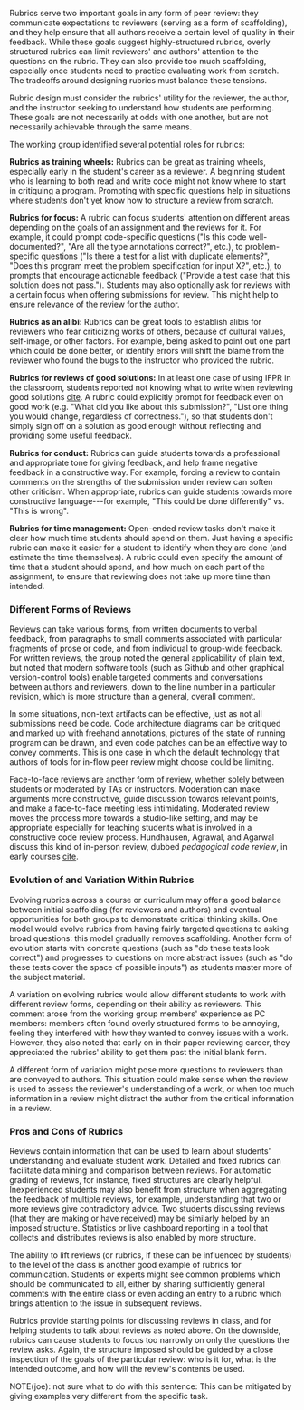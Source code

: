 Rubrics serve two important goals in any form of peer review: they
communicate expectations to reviewers (serving as a form of
scaffolding), and they help ensure that all authors receive a certain
level of quality in their feedback.  While these goals suggest highly-structured
rubrics, overly structured rubrics can limit reviewers' and authors'
attention to the questions on the rubric.  They can also provide too
much scaffolding, especially once students need to practice evaluating
work from scratch. The tradeoffs around designing rubrics must balance
these tensions.

Rubric design must consider the rubrics' utility for
the reviewer, the author, and the instructor seeking to
understand how students are performing.  These goals are not
necessarily at odds with one another, but are not necessarily
achievable through the same means.

The working group identified several potential roles for rubrics:

**Rubrics as training wheels:**
    Rubrics can be great as training wheels, especially early in 
    the student's career as a reviewer.  A beginning student who
    is learning to both read and write code might not know where
    to start in critiquing a program.  Prompting with specific questions
    help in situations where students don't yet know how to structure a review
    from scratch.

**Rubrics for focus:**
    A rubric can focus students'
    attention on different areas depending on the goals of an assignment and
    the reviews for it.  For example, it could prompt 
    code-specific questions ("Is this code well-documented?", "Are
    all the type annotations correct?", etc.), to problem-specific questions
    ("Is there a test for a list with duplicate elements?", "Does this
    program meet the problem specification for input X?", etc.), to prompts
    that encourage actionable feedback ("Provide a test case that this
    solution does not pass.").
    Students may also optionally ask for reviews with a certain 
    focus when offering submissions for review. This might help
    to ensure relevance of the review for the author. 

**Rubrics as an alibi:**
    Rubrics can be great tools to establish alibis for reviewers
    who fear criticizing works of others, because of cultural 
    values, self-image, or other factors.  For example, being asked to point
    out one part which could be done better, or identify errors
    will shift the blame from the reviewer who found the bugs
    to the instructor who provided the rubric. 

**Rubrics for reviews of good solutions:**
    In at least one case of using IFPR in the classroom, students reported not
    knowing what to write when reviewing good solutions
    [cite](politz-ct-iticse14).  A rubric could explicitly prompt for feedback
    even on good work (e.g. "What did you like about this submission?", "List
    one thing you would change, regardless of correctness."), so that students
    don't simply sign off on a solution as good enough without reflecting and
    providing some useful feedback.

**Rubrics for conduct:**
    Rubrics can guide students towards a professional and appropriate tone for
    giving feedback, and help frame negative feedback in a constructive way.
    For example, forcing a review to contain comments on the strengths of the
    submission under review can soften other criticism.  When appropriate,
    rubrics can guide students towards more constructive language---for
    example, "This could be done differently" vs. "This is wrong".

**Rubrics for time management:**
    Open-ended review tasks don't make it clear how much time students should
    spend on them.  Just having a specific rubric can make it easier for a
    student to identify when they are done (and estimate the time themselves).
    A rubric could even specify the amount of time that a student should
    spend, and how much on each part of the assignment, to ensure that
    reviewing does not take up more time than intended.


### Different Forms of Reviews

Reviews can take various forms, from written documents to verbal
feedback, from paragraphs to small comments associated with particular
fragments of prose or code, and from individual to group-wide
feedback.  For written reviews, the group noted the general
applicability of plain text, but noted that modern software tools
(such as Github and other graphical version-control tools) enable targeted
comments and conversations
between authors and reviewers, down to the line number in a particular
revision, which is more structure than a general, overall comment.

In some situations, non-text artifacts can be effective, just as not all
submissions need be code.  Code architecture diagrams can be critiqued and
marked up with freehand annotations, pictures of the state of running program
can be drawn, and even code patches can be an effective way to convey
comments.  This is one case in which the default technology that authors of
tools for in-flow peer review might choose could be limiting.

Face-to-face reviews are another form of review, whether solely between
students or moderated by TAs or instructors.  Moderation can make arguments
more constructive, guide discussion towards relevant points, and make a
face-to-face meeting less intimidating.  Moderated review moves the process
more towards a studio-like setting, and may be appropriate especially for
teaching students what is involved in a constructive code review process.
Hundhausen, Agrawal, and Agarwal discuss this kind of in-person review, dubbed
*pedagogical code review*, in early courses [cite](hundhausen-pcr-toce13).

### Evolution of and Variation Within Rubrics

Evolving rubrics across a course or curriculum may offer a good
balance between initial scaffolding (for reviewers and authors) and
eventual opportunities for both groups to demonstrate critical
thinking skills.  One model would evolve rubrics from having fairly
targeted questions to asking broad questions: this model gradually
removes scaffolding.  Another form of evolution starts with concrete
questions (such as "do these tests look correct") and progresses to
questions on more abstract issues (such as "do these tests cover the space of
possible inputs") as students master more of the
subject material.

A variation on evolving rubrics would allow different students to work
with different review forms, depending on their ability as reviewers.
This comment arose from the working group members' experience as PC
members: members often found overly structured forms to be annoying,
feeling they interfered with how they wanted to convey issues with a
work.  However, they also noted that early on in their paper reviewing career,
they appreciated the rubrics' ability to get them past the initial blank form.

A different form of variation might pose more questions to reviewers
than are conveyed to authors.  This situation could make sense when
the review is used to assess the reviewer's understanding of a work,
or when too much information in a review might distract the author
from the critical information in a review.

### Pros and Cons of Rubrics

Reviews contain information that can be used to learn about students'
understanding and evaluate student work.
Detailed and fixed rubrics can facilitate data mining and comparison between
reviews. For
automatic grading of reviews, for instance, fixed structures are clearly 
helpful. Inexperienced students may also benefit from structure when
aggregating the feedback of multiple reviews, for example,
understanding that two or more reviews give
contradictory advice. Two
students discussing reviews (that they are making or have
received) may be similarly helped by an imposed structure.
Statistics or live dashboard reporting in a tool that collects and distributes
reviews is also enabled by more structure.

The ability to lift reviews (or rubrics, if these can be
influenced by students) to the level of the class is another good
example of rubrics for communication. Students or experts might
see common problems which should be communicated to all, either by
sharing sufficiently general comments with the entire class or
even adding an entry to a rubric which brings attention to the issue
in subsequent reviews.

Rubrics provide starting points for discussing reviews in class,
and for helping students to talk about reviews as noted above. On
the downside, rubrics can cause students to focus too narrowly on only the
questions the review asks. Again, the structure
imposed should be guided by a close inspection of the goals of the
particular review: who is it for, what is the intended outcome, and how will
the review's contents be used.

NOTE(joe): not sure what to do with this sentence:
This can be mitigated by giving examples very different from the specific
task.







